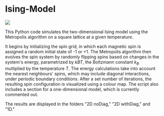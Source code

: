 # Ising-Model

![](https://github.com/epa058/Strange-Attractors/blob/main/Animations/Aizawa%20Attractor.gif)

This Python code simulates the two-dimensional Ising model using the Metropolis algorithm on a square lattice at a given temperature. 

It begins by initializing the spin grid, in which each magnetic spin is assigned a random initial state of -1 or +1. The Metropolis algorithm then evolves the spin system by randomly flipping spins based on changes in the system's energy, parametrized by $kB T$, the Boltzmann constant $k_B$ multiplied by the temperature $T$. The energy calculations take into account the nearest neighbours' spins, which may include diagonal interactions, under periodic boundary conditions. After a set number of iterations, the resulting spin configuration is visualized using a colour map. The script also includes a section for a one-dimensional model, which is currently commented out.

The results are displayed in the folders "2D noDiag," "2D withDiag," and "1D."
